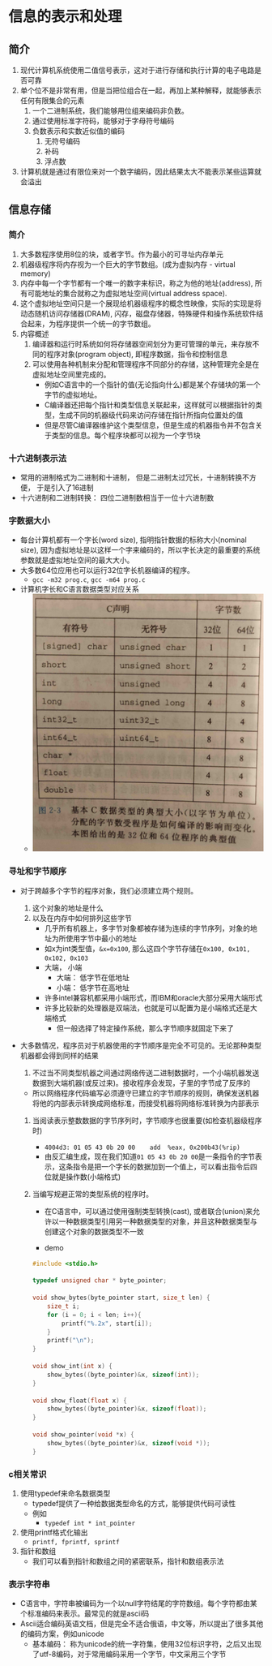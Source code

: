 # 信息的表示和处理

## 简介

1. 现代计算机系统使用二值信号表示，这对于进行存储和执行计算的电子电路是否可靠
2. 单个位不是非常有用，但是当把位组合在一起，再加上某种解释，就能够表示任何有限集合的元素
   1. 一个二进制系统，我们能够用位组来编码非负数。
   2. 通过使用标准字符码，能够对于字母符号编码
   3. 负数表示和实数近似值的编码
      1. 无符号编码
      2. 补码
      3. 浮点数
3. 计算机就是通过有限位来对一个数字编码，因此结果太大不能表示某些运算就会溢出

 ## 信息存储

### 简介

1. 大多数程序使用8位的块，或者字节。作为最小的可寻址内存单元
2. 机器级程序将内存视为一个巨大的字节数组。(成为虚拟内存 - virtual memory)
3. 内存中每一个字节都有一个唯一的数字来标识，称之为他的地址(address), 所有可能地址的集合就称之为虚拟地址空间(virtual address space).
4. 这个虚拟地址空间只是一个展现给机器级程序的概念性映像，实际的实现是将动态随机访问存储器(DRAM), 闪存，磁盘存储器，特殊硬件和操作系统软件结合起来，为程序提供一个统一的字节数组。
5. 内容概述
   1. 编译器和运行时系统如何将存储器空间划分为更可管理的单元，来存放不同的程序对象(program object), 即程序数据，指令和控制信息
   2. 可以使用各种机制来分配和管理程序不同部分的存储，这种管理完全是在虚拟地址空间里完成的。
      * 例如C语言中的一个指针的值(无论指向什么)都是某个存储块的第一个字节的虚拟地址。
      * C编译器还把每个指针和类型信息关联起来，这样就可以根据指针的类型，生成不同的机器级代码来访问存储在指针所指向位置处的值
      * 但是尽管C编译器维护这个类型信息，但是生成的机器指令并不包含关于类型的信息。每个程序块都可以视为一个字节块

### 十六进制表示法

* 常用的进制格式为二进制和十进制， 但是二进制太过冗长，十进制转换不方便， 于是引入了16进制
* 十六进制和二进制转换： 四位二进制数相当于一位十六进制数

### 字数据大小

* 每台计算机都有一个字长(word size), 指明指针数据的标称大小(nominal size), 因为虚拟地址是以这样一个字来编码的，所以字长决定的最重要的系统参数就是虚拟地址空间的最大大小。
* 大多数64位应用也可以运行32位字长机器编译的程序。
  * `gcc -m32 prog.c`, `gcc -m64 prog.c`
* 计算机字长和C语言数据类型对应关系
  * ![](img/01_字长和C数据类型一般对应.jpg)

### 寻址和字节顺序

* 对于跨越多个字节的程序对象，我们必须建立两个规则。

  1. 这个对象的地址是什么
  2. 以及在内存中如何排列这些字节
     * 几乎所有机器上，多字节对象都被存储为连续的字节序列，对象的地址为所使用字节中最小的地址
     * 如x为int类型值，`&x=0x100`, 那么这四个字节存储在`0x100, 0x101, 0x102, 0x103`
     * 大端， 小端
       * 大端： 低字节在低地址
       * 小端： 低字节在高地址
     * 许多intel兼容机都采用小端形式，而IBM和oracle大部分采用大端形式
     * 许多比较新的处理器是双端法，也就是可以配置为是小端格式还是大端格式
       * 但一般选择了特定操作系统，那么字节顺序就固定下来了

* 大多数情况，程序员对于机器使用的字节顺序是完全不可见的。无论那种类型机器都会得到同样的结果

  1. 不过当不同类型机器之间通过网络传送二进制数据时，一个小端机器发送数据到大端机器(或反过来)。接收程序会发现，子里的字节成了反序的
      
  * 所以网络程序代码编写必须遵守已建立的字节顺序的规则，确保发送机器将他的内部表示转换成网络标准，而接受机器将网络标准转换为内部表示
      
  1. 当阅读表示整数数据的字节序列时，字节顺序也很重要(如检查机器级程序时)
      * `4004d3: 01 05 43 0b 20 00    add  %eax, 0x200b43(%rip)`
      * 由反汇编生成，现在我们知道`01 05 43 0b 20 00`是一条指令的字节表示，这条指令是把一个字长的数据加到一个值上，可以看出指令后四位就是操作数(小端格式)
      
  1. 当编写规避正常的类型系统的程序时。

      * 在C语言中，可以通过使用强制类型转换(cast), 或者联合(union)来允许以一种数据类型引用另一种数据类型的对象，并且这种数据类型与创建这个对象的数据类型不一致

      *   demo

        ```c
        #include <stdio.h>
        
        typedef unsigned char * byte_pointer;
        
        void show_bytes(byte_pointer start, size_t len) {
            size_t i;
            for (i = 0; i < len; i++){
                printf("%.2x", start[i]);
            }
            printf("\n");
        }
        
        void show_int(int x) {
            show_bytes((byte_pointer)&x, sizeof(int));
        }
        
        void show_float(float x) {
            show_bytes((byte_pointer)&x, sizeof(float));
        }
        
        void show_pointer(void *x) {
            show_bytes((byte_pointer)&x, sizeof(void *));
        }
        ```

### c相关常识

1. 使用typedef来命名数据类型
   * typedef提供了一种给数据类型命名的方式，能够提供代码可读性
   * 例如
     * `typedef int * int_pointer`
2. 使用printf格式化输出
   * `printf, fprintf, sprintf`
3. 指针和数组
   * 我们可以看到指针和数组之间的紧密联系，指针和数组表示法

### 表示字符串

* C语言中，字符串被编码为一个以null字符结尾的字符数组。每个字符都由某个标准编码来表示。最常见的就是ascii码
* Ascii适合编码英语文档，但是完全不适合俄语，中文等，所以提出了很多其他的编码方案，例如unicode
  * 基本编码： 称为unicode的统一字符集，使用32位标识字符，之后又出现了utf-8编码，对于常用编码采用一个字节，中文采用三个字节

